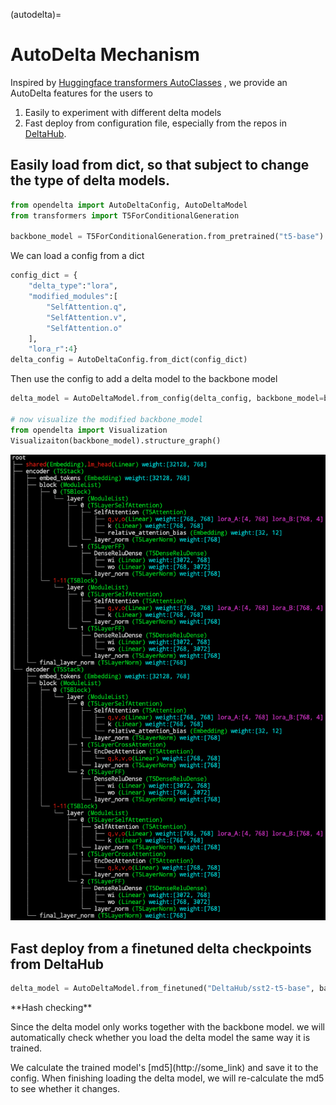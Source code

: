 (autodelta)=
# AutoDelta Mechanism

Inspired by [Huggingface transformers AutoClasses](https://huggingface.co/docs/transformers/v4.16.2/en/model_doc/auto#transformers.AutoModel) , we provide an AutoDelta features for the users to

1. Easily to experiment with different delta models
2. Fast deploy from configuration file, especially from the repos in [DeltaHub](https://huggingface.co/DeltaHub).


## Easily load from dict, so that subject to change the type of delta models.

```python
from opendelta import AutoDeltaConfig, AutoDeltaModel
from transformers import T5ForConditionalGeneration

backbone_model = T5ForConditionalGeneration.from_pretrained("t5-base")
```

We can load a config from a dict
```python
config_dict = {
    "delta_type":"lora", 
    "modified_modules":[
        "SelfAttention.q", 
        "SelfAttention.v",
        "SelfAttention.o"
    ], 
    "lora_r":4}
delta_config = AutoDeltaConfig.from_dict(config_dict)
```

Then use the config to add a delta model to the backbone model
```python
delta_model = AutoDeltaModel.from_config(delta_config, backbone_model=backbone_model)

# now visualize the modified backbone_model
from opendelta import Visualization
Visualizaiton(backbone_model).structure_graph()
```

<img src="../imgs/t5lora.png" alt="bert_vis" width="600px">


## Fast deploy from a finetuned delta checkpoints from DeltaHub

```python
delta_model = AutoDeltaModel.from_finetuned("DeltaHub/sst2-t5-base", backbone_model=backbone_model)  # TODO: the link may change.
```

<div class="admonition note">
<p class="title">**Hash checking**</p>
Since the delta model only works together with the backbone model.
we will automatically check whether you load the delta model the same way it is trained.
</p>
<p>
We calculate the trained model's [md5](http://some_link) and save it to the config. When finishing loading the delta model, we will re-calculate the md5 to see whether it changes.
</div>